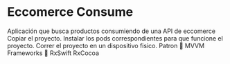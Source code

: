 # Eccomerce Consume
Aplicación que busca productos consumiendo de una API de eccomerce
Copiar el proyecto.
Instalar los pods correspondientes para que funcione el proyecto.
Correr el proyecto en un dispositivo fisico.
Patron 🔗
MVVM
Frameworks 🧩
RxSwift
RxCocoa 
